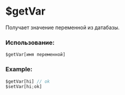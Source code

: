 # $getVar
Получает значение переменной из датабазы.

### Использование:
```
$getVar[имя переменной]
```
### Example:
```js
$getVar[hi] // ok
$setVar[hi;ok]
```


